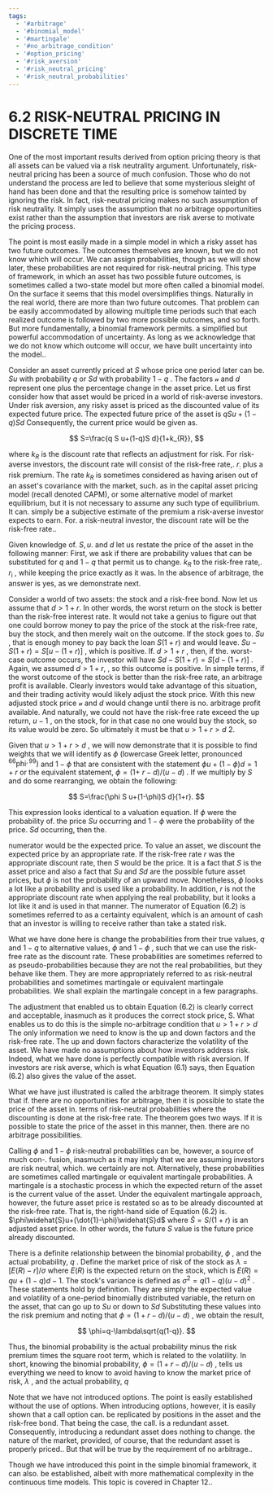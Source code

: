```yaml
---
tags:
  - '#arbitrage'
  - '#binomial_model'
  - '#martingale'
  - '#no_arbitrage_condition'
  - '#option_pricing'
  - '#risk_aversion'
  - '#risk_neutral_pricing'
  - '#risk_neutral_probabilities'
---
```

# 6.2 RISK-NEUTRAL PRICING IN DISCRETE TIME

One of the most important results derived from option pricing theory is that all assets can be valued via a risk neutrality argument. Unfortunately, risk-neutral pricing has been a source of much confusion. Those who do not understand the process are led to believe that some mysterious sleight of hand has been done and that the resulting price is somehow tainted by ignoring the risk. In fact, risk-neutral pricing makes no such assumption of risk neutrality. It simply uses the assumption that no arbitrage opportunities exist rather than the assumption that investors are risk averse to motivate the pricing process.

The point is most easily made in a simple model in which a risky asset has two future outcomes. The outcomes themselves are known, but we do not know which will occur. We can assign probabilities, though as we will show later, these probabilities are not required for risk-neutral pricing. This type of framework, in which an asset has two possible future outcomes, is sometimes called a two-state model but more often called a binomial model. On the surface it seems that this model oversimplifies things. Naturally in the real world, there are more than two future outcomes. That problem can be easily accommodated by allowing multiple time periods such that each realized outcome is followed by two more possible outcomes, and so forth. But more fundamentally, a binomial framework permits. a simplified but powerful accommodation of uncertainty. As long as we acknowledge that we do not know which outcome will occur, we have built uncertainty into the model..

Consider an asset currently priced at $S$ whose price one period later can be. $S u$ with probability $q$ or $S d$ with probability $1-q$ . The factors $\boldsymbol{\mathscr{u}}$ and $d$ represent one plus the percentage change in the asset price. Let us first consider how that asset would be priced in a world of risk-averse investors. Under risk aversion, any risky asset is priced as the discounted value of its expected future price. The expected future price of the asset is $q S u+(1-q)S d$ Consequently, the current price would be given as.

$$
S=\frac{q S u+(1-q)S d}{1+k_{R}},
$$

where $k_{R}$ is the discount rate that reflects an adjustment for risk. For risk-averse investors, the discount rate will consist of the risk-free rate,. $r_{:}$ plus a risk premium. The rate $k_{R}$ is sometimes considered as having arisen out of an asset's covariance with the market, such. as in the capital asset pricing model (recall denoted CAPM), or some alternative model of market equilibrium, but it is not necessary to assume any such type of equilibrium. It can. simply be a subjective estimate of the premium a risk-averse investor expects to earn. For. a risk-neutral investor, the discount rate will be the risk-free rate..

Given knowledge of. $S,u.$ and $d$ let us restate the price of the asset in the following manner: First, we ask if there are probability values that can be substituted for $q$ and $1-q$ that permit us to change. $k_{R}$ to the risk-free rate,. $r_{\mathrm{{i}}}$ , while keeping the price exactly as it was. In the absence of arbitrage, the answer is yes, as we demonstrate next.

Consider a world of two assets: the stock and a risk-free bond. Now let us assume that $d>1+r.$ In other words, the worst return on the stock is better than the risk-free interest rate. It would not take a genius to figure out that one could borrow money to pay the price of the stock at the risk-free rate, buy the stock, and then merely wait on the outcome. If the stock goes to. $S u$ , that is enough money to pay back the loan $S(1+r)$ and would leave. $S u-S(1+r)=S[u-(1+r)]$ , which is positive. If. $d>1+r$ , then, if the. worst-case outcome occurs, the investor will have $S d-S(1+r)=S[d-(1+r)]$ . Again, we assumed $d>1+r,$ , so this outcome is positive. In simple terms, if the worst outcome of the stock is better than the risk-free rate, an arbitrage profit is available. Clearly investors would take advantage of this situation, and their trading activity would likely adjust the stock price. With this new adjusted stock price $\boldsymbol{\mathscr{u}}$ and $d$ would change until there is no. arbitrage profit available. And naturally, we could not have the risk-free rate exceed the up return, $u-1$ , on the stock, for in that case no one would buy the stock, so its value would be zero. So ultimately it must be that $u>1+r>d$ 2.

Given that $u>1+r>d$ , we will now demonstrate that it is possible to find weights that we will identify as $\phi$ (lowercase Greek letter, pronounced $^{\mathrm{{66}}}\mathrm{{phi}}^{\mathrm{{,99}}})$ and $1-\phi$ that are consistent with the statement $\phi u+(1-\phi)d=1+r$ or the equivalent statement, $\phi=(1+$ $r-d)/(u-d)$ . If we multiply by $S$ and do some rearranging, we obtain the following:

$$
S=\frac{\phi S u+(1-\phi)S d}{1+r}.
$$

This expression looks identical to a valuation equation. If $\phi$ were the probability of. the price $S u$ occurring and $1-\phi$ were the probability of the price. $S d$ occurring, then the.

numerator would be the expected price. To value an asset, we discount the expected price by an appropriate rate. If the risk-free rate $r$ was the appropriate discount rate, then $S$ would be the price. It is a fact that $S$ is the asset price and also a fact that $S u$ and $S d$ are the possible future asset prices, but $\phi$ is not the probability of an upward move. Nonetheless, $\phi$ looks a lot like a probability and is used like a probability. In addition, $r$ is not the appropriate discount rate when applying the real probability, but it looks a lot like it and is used in that manner. The numerator of Equation (6.2) is sometimes referred to as a certainty equivalent, which is an amount of cash that an investor is willing to receive rather than take a stated risk.

What we have done here is change the probabilities from their true values, $q$ and $1-q$ to alternative values, $\phi$ and $1-\phi$ , such that we can use the risk-free rate as the discount rate. These probabilities are sometimes referred to as pseudo-probabilities because they are not the real probabilities, but they behave like them. They are more appropriately referred to as risk-neutral probabilities and sometimes martingale or equivalent martingale probabilities. We shall explain the martingale concept in a few paragraphs.

The adjustment that enabled us to obtain Equation (6.2) is clearly correct and acceptable, inasmuch as it produces the correct stock price, S. What enables us to do this is the simple no-arbitrage condition that $u>1+r>d$ The only information we need to know is the up and down factors and the risk-free rate. The up and down factors characterize the volatility of the asset. We have made no assumptions about how investors address risk. Indeed, what we have done is perfectly compatible with risk aversion. If investors are risk averse, which is what Equation (6.1) says, then Equation (6.2) also gives the value of the asset.

What we have just illustrated is called the arbitrage theorem. It simply states that if. there are no opportunities for arbitrage, then it is possible to state the price of the asset in. terms of risk-neutral probabilities where the discounting is done at the risk-free rate. The theorem goes two ways. If it is possible to state the price of the asset in this manner, then. there are no arbitrage possibilities.

Calling $\phi$ and $1-\phi$ risk-neutral probabilities can be, however, a source of much con-. fusion, inasmuch as it may imply that we are assuming investors are risk neutral, which. we certainly are not. Alternatively, these probabilities are sometimes called martingale or equivalent martingale probabilities. A martingale is a stochastic process in which the expected return of the asset is the current value of the asset. Under the equivalent martingale approach, however, the future asset price is restated so as to be already discounted at the risk-free rate. That is, the right-hand side of Equation (6.2) is. $\phi\widehat{S}u+(\dot{1}-\phi)\widehat{S}d$ where $\widehat{S}=S/(1+r)$ is an adjusted asset price. In other words, the future $S$ value is the future price already discounted.

There is a definite relationship between the binomial probability, $\phi$ , and the actual probability, $q$ . Define the market price of risk of the stock as $\lambda=[E(R)-r]/\sigma$ where $E(R)$ is the expected return on the stock, which is $E(R)=q u+(1-q)d-1.$ The stock's variance is defined as $\sigma^{2}=q(1-q)(u-d)^{2}$ . These statements hold by definition. They are simply the expected value and volatility of a one-period binomially distributed variable, the return on the asset, that can go up to $S u$ or down to $S d$ Substituting these values into the risk premium and noting that $\phi=(1+r-d)/(u-d)$ , we obtain the result,

$$
\phi=q-\lambda\sqrt{q(1-q)}.
$$

Thus, the binomial probability is the actual probability minus the risk premium times the square root term, which is related to the volatility. In short, knowing the binomial probability, $\phi=(1+r-d)/(u-d)$ , tells us everything we need to know to avoid having to know the market price of risk, $\lambda$ , and the actual probability, $q$

Note that we have not introduced options. The point is easily established without the use of options. When introducing options, however, it is easily shown that a call option can. be replicated by positions in the asset and the risk-free bond. That being the case, the call. is a redundant asset. Consequently, introducing a redundant asset does nothing to change. the nature of the market, provided, of course, that the redundant asset is properly priced.. But that will be true by the requirement of no arbitrage..

Though we have introduced this point in the simple binomial framework, it can also. be established, albeit with more mathematical complexity in the continuous time models. This topic is covered in Chapter 12..
